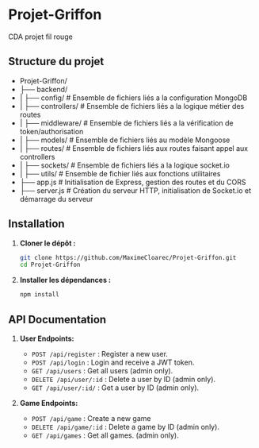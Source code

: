 # Projet-Griffon
CDA projet fil rouge

## Structure du projet 

* Projet-Griffon/
* ├── backend/
* |   ├── config/ # Ensemble de fichiers liés a la configuration MongoDB
* |   ├── controllers/ # Ensemble de fichiers liés a la logique métier des routes
* |   ├── middleware/ # Ensemble de fichiers liés a la vérification de token/authorisation
* |   ├── models/ # Ensemble de fichiers liés au modèle Mongoose
* |   ├── routes/ # Ensemble de fichiers liés aux routes faisant appel aux controllers
* |   ├── sockets/ # Ensemble de fichiers liés a la logique socket.io
* |   ├── utils/ # Ensemble de fichier liés aux fonctions utilitaires
* ├── app.js # Initialisation de Express, gestion des routes et du CORS
* ├── server.js # Création du serveur HTTP, initialisation de Socket.io et démarrage du serveur

## Installation

1. **Cloner le dépôt :**
   ```bash
   git clone https://github.com/MaximeCloarec/Projet-Griffon.git
   cd Projet-Griffon

2. **Installer les dépendances :**
    ```bash
    npm install

## API Documentation
 1. **User Endpoints:**
    - `POST /api/register` : Register a new user.
    - `POST /api/login` : Login and receive a JWT token.
    - `GET /api/users` : Get all users (admin only).
    - `DELETE /api/user/:id` : Delete a user by ID (admin only).
    - `GET /api/user/:id/` : Get a user by ID (admin only).
   
2. **Game Endpoints:**
    - `POST /api/game` : Create a new game
    - `DELETE /api/game/:id` :  Delete a game by ID (admin only).
    - `GET /api/games` : Get all games. (admin only).